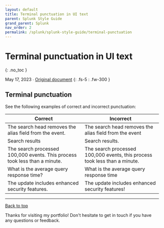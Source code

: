 ```yaml
---
layout: default
title: Terminal punctuation in UI text
parent: Splunk Style Guide
grand_parent: Splunk
nav_order: 2
permalink: /splunk/splunk-style-guide/terminal-punctuation
---
```


# Terminal punctuation in UI text
{: .no_toc }

May 17, 2023 ∙ [Original document](https://docs.splunk.com/Documentation/StyleGuide/current/StyleGuide/UIGuidelines#Terminal_punctuation)
{: .fs-5 : .fw-300 }

## Terminal punctuation

See the following examples of correct and incorrect punctuation:

| Correct | Incorrect |
| --- | --- |
| The search head removes the alias field from the event. | The search head removes the alias field from the event |
| Search results | Search results. |
| The search processed 100,000 events. This process took less than a minute. | The search processed 100,000 events, this process took less than a minute. |
| What is the average query response time? | What is the average query response time |
| The update includes enhanced security features. | The update includes enhanced security features! |

---

[Back to top](#top)

Thanks for visiting my portfolio! Don't hesitate to get in touch if you have any questions or feedback.
